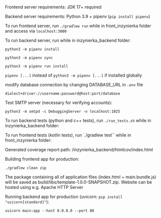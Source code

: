 Frontend server requirements: JDK 17+ required

Backend server requirements: Python 3.9 + pipenv (`pip install pipenv`)

To run frontend server, run `./gradlew run` while in front_inzynierka folder and access via `localhost:3000`

To run backend server, run while in inzynierka_backend folder:

`python3 -m pipenv install`

`python3 -m pipenv sync`

`python3 -m pipenv run install`

`pipenv [...]` instead of `python3 -m pipenv [...]` if installed globally

modify database connection by changing DATABASE_URL in `.env` file

`dialect+driver://username:password@host:port/database`

Test SMTP server (necessary for verifying accounts):

`python3 -m smtpd -c DebuggingServer -n localhost:1025`

To run backend tests (python and c++ tests), run `./run_tests.sh` while in inzynierka_backend folder:

To run frontend tests (kotlin tests), run `./gradlew test`` while in front_inzynierka folder:

Generated coverage report path: /inzynierka_backend/htmlcov/index.html

Building frontend app for production:

`./gradlew clean zip`

The package containing all of application files (index.html + main.bundle.js) will be saved as build/libs/template-1.0.0-SNAPSHOT.zip. Website can be hosted using e.g. Apache HTTP Server

Running backend app for production (uvicorn: `pip install "uvicorn[standard]"`):

`uvicorn main:app --host 0.0.0.0 --port 80`


